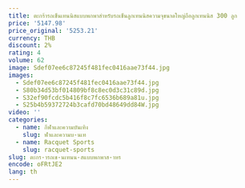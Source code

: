 ```yaml
---
title: ตะกร้ารถเข็นเทนนิสแบบพกพาสําหรับรถเข็นลูกเทนนิสความจุขนาดใหญ่ถือลูกเทนนิส 300 ลูก
price: '5147.98'
price_original: '5253.21'
currency: THB
discount: 2%
rating: 4
volume: 62
image: Sdef07ee6c87245f481fec0416aae73f44.jpg
images:
  - Sdef07ee6c87245f481fec0416aae73f44.jpg
  - S80b34d53bf014809bf8c8ec0d3c31c89d.jpg
  - S32ef90fcdc5b416f8c7fc6536b689a81u.jpg
  - S25b4b59372724b3cafd70bd48649dd84W.jpg
video: ''
categories:
  - name: กีฬาและความบันเทิง
    slug: ฬาและความบ-นเท
  - name: Racquet Sports
    slug: racquet-sports
slug: ตะกร-ารถเข-นเทนน-สแบบพกพาส-าหร
encode: oFRtJE2
lang: th
---
```

  
